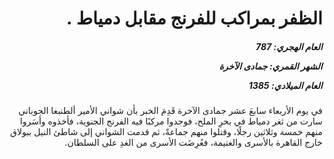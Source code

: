 <h1 dir="rtl">الظفر بمراكب للفرنج مقابل دمياط .</h1>

<h5 dir="rtl">العام الهجري:  787

الشهر القمري: جمادى الآخرة

العام الميلادي: 1385</h5>

<p dir="rtl">في يوم الأربعاء سابعَ عشر جمادى الآخرة قَدِمَ الخبر بأن شواني الأمير ألطنبغا الجوباني سارت من ثغر دمياط في بحرِ الملح، فوجدوا مركبًا فيه الفرنج الجنوية، فأخذوه وأسَروا منهم خمسة وثلاثين رجلًا، وقتلوا منهم جماعةً، ثم قدمت الشواني إلى شاطئ النيل ببولاق خارج القاهرة بالأسرى والغنيمة، فعُرِضَت الأسرى من الغدِ على السلطان.</p></br>
